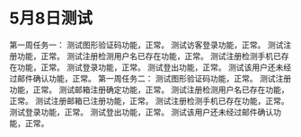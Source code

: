# 5月8日测试 #
第一周任务一：
测试图形验证码功能，正常。
测试访客登录功能，正常。
测试注册功能，正常。
测试注册检测用户名已存在功能，正常。
测试注册检测手机已存在功能，正常。
测试登录功能，正常。
测试登出功能，正常。
测试该用户还未经过邮件确认功能，正常。
第一周任务二：
测试图形验证码功能，正常。
测试注册功能，正常。
测试邮箱注册确定功能，正常。
测试注册检测用户名已存在功能，正常。
测试注册邮箱已注册功能，正常。
测试注册检测手机已存在功能，正常。
测试登录功能，正常。
测试登出功能，正常。
测试该用户还未经过邮件确认功能，正常。

